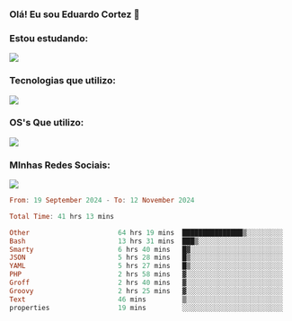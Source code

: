 ### Olá! Eu sou Eduardo Cortez 🤙


### Estou estudando: 

<p align="left">
  <a href="https://skillicons.dev">
    <img src="https://skillicons.dev/icons?i=kubernetes,terraform,redhat" />
  </a>
</p>

### Tecnologias que utilizo: 

<p align="left">
  <a href="https://skillicons.dev">
    <img src="https://skillicons.dev/icons?i=docker,mysql,postgres,git,aws,bash,jenkins,figma,grafana,nginx,notion,prometheus" />
  </a>
</p>

### OS's Que utilizo:

<p align="left">
  <a href="https://skillicons.dev">
    <img src="https://skillicons.dev/icons?i=linux,debian,ubuntu,apple,windows" />
  </a>
</p>

### MInhas Redes Sociais:

<p align="left">
  <a href="https://skillicons.dev">
    <img src="https://skillicons.dev/icons?i=linkedin,github" />
  </a>
</p>

<!--START_SECTION:waka-->

```haskell
From: 19 September 2024 - To: 12 November 2024

Total Time: 41 hrs 13 mins

Other                      64 hrs 19 mins  ███████████████▒░░░░░░░░░   60.95 %
Bash                       13 hrs 31 mins  ███▒░░░░░░░░░░░░░░░░░░░░░   12.82 %
Smarty                     6 hrs 40 mins   █▓░░░░░░░░░░░░░░░░░░░░░░░   06.33 %
JSON                       5 hrs 28 mins   █▒░░░░░░░░░░░░░░░░░░░░░░░   05.19 %
YAML                       5 hrs 27 mins   █▒░░░░░░░░░░░░░░░░░░░░░░░   05.16 %
PHP                        2 hrs 58 mins   ▓░░░░░░░░░░░░░░░░░░░░░░░░   02.82 %
Groff                      2 hrs 40 mins   ▓░░░░░░░░░░░░░░░░░░░░░░░░   02.53 %
Groovy                     2 hrs 25 mins   ▓░░░░░░░░░░░░░░░░░░░░░░░░   02.29 %
Text                       46 mins         ▒░░░░░░░░░░░░░░░░░░░░░░░░   00.73 %
properties                 19 mins         ░░░░░░░░░░░░░░░░░░░░░░░░░   00.31 %
```

<!--END_SECTION:waka-->
